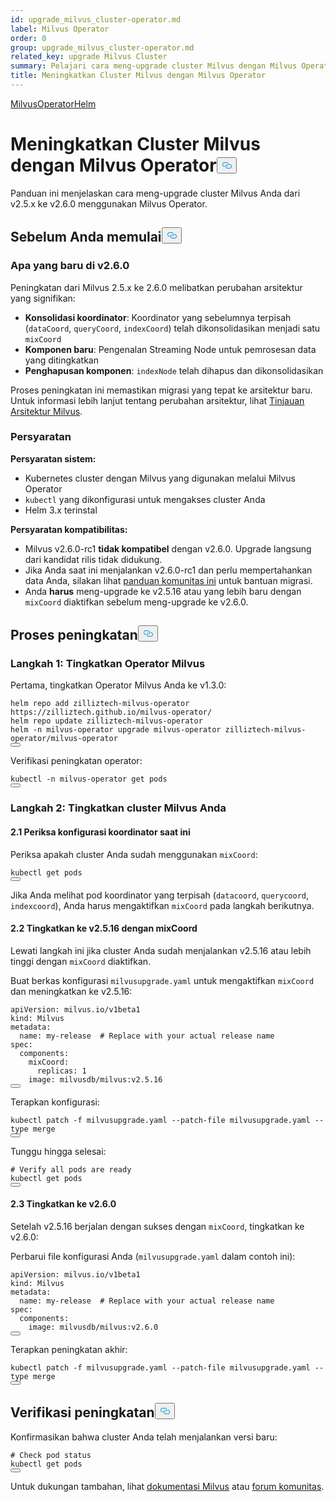 ```yaml
---
id: upgrade_milvus_cluster-operator.md
label: Milvus Operator
order: 0
group: upgrade_milvus_cluster-operator.md
related_key: upgrade Milvus Cluster
summary: Pelajari cara meng-upgrade cluster Milvus dengan Milvus Operator.
title: Meningkatkan Cluster Milvus dengan Milvus Operator
---
```

<div class="tab-wrapper"><a href="/docs/id/upgrade_milvus_cluster-operator.md" class='active '>Milvus</a><a href="/docs/id/upgrade_milvus_cluster-helm.md" class=''>OperatorHelm</a></div>
<h1 id="Upgrade-Milvus-Cluster-with-Milvus-Operator" class="common-anchor-header">Meningkatkan Cluster Milvus dengan Milvus Operator<button data-href="#Upgrade-Milvus-Cluster-with-Milvus-Operator" class="anchor-icon" translate="no">
      <svg translate="no"
        aria-hidden="true"
        focusable="false"
        height="20"
        version="1.1"
        viewBox="0 0 16 16"
        width="16"
      >
        <path
          fill="#0092E4"
          fill-rule="evenodd"
          d="M4 9h1v1H4c-1.5 0-3-1.69-3-3.5S2.55 3 4 3h4c1.45 0 3 1.69 3 3.5 0 1.41-.91 2.72-2 3.25V8.59c.58-.45 1-1.27 1-2.09C10 5.22 8.98 4 8 4H4c-.98 0-2 1.22-2 2.5S3 9 4 9zm9-3h-1v1h1c1 0 2 1.22 2 2.5S13.98 12 13 12H9c-.98 0-2-1.22-2-2.5 0-.83.42-1.64 1-2.09V6.25c-1.09.53-2 1.84-2 3.25C6 11.31 7.55 13 9 13h4c1.45 0 3-1.69 3-3.5S14.5 6 13 6z"
        ></path>
      </svg>
    </button></h1><p>Panduan ini menjelaskan cara meng-upgrade cluster Milvus Anda dari v2.5.x ke v2.6.0 menggunakan Milvus Operator.</p>
<h2 id="Before-you-start" class="common-anchor-header">Sebelum Anda memulai<button data-href="#Before-you-start" class="anchor-icon" translate="no">
      <svg translate="no"
        aria-hidden="true"
        focusable="false"
        height="20"
        version="1.1"
        viewBox="0 0 16 16"
        width="16"
      >
        <path
          fill="#0092E4"
          fill-rule="evenodd"
          d="M4 9h1v1H4c-1.5 0-3-1.69-3-3.5S2.55 3 4 3h4c1.45 0 3 1.69 3 3.5 0 1.41-.91 2.72-2 3.25V8.59c.58-.45 1-1.27 1-2.09C10 5.22 8.98 4 8 4H4c-.98 0-2 1.22-2 2.5S3 9 4 9zm9-3h-1v1h1c1 0 2 1.22 2 2.5S13.98 12 13 12H9c-.98 0-2-1.22-2-2.5 0-.83.42-1.64 1-2.09V6.25c-1.09.53-2 1.84-2 3.25C6 11.31 7.55 13 9 13h4c1.45 0 3-1.69 3-3.5S14.5 6 13 6z"
        ></path>
      </svg>
    </button></h2><h3 id="Whats-new-in-v260" class="common-anchor-header">Apa yang baru di v2.6.0</h3><p>Peningkatan dari Milvus 2.5.x ke 2.6.0 melibatkan perubahan arsitektur yang signifikan:</p>
<ul>
<li><strong>Konsolidasi koordinator</strong>: Koordinator yang sebelumnya terpisah (<code translate="no">dataCoord</code>, <code translate="no">queryCoord</code>, <code translate="no">indexCoord</code>) telah dikonsolidasikan menjadi satu <code translate="no">mixCoord</code></li>
<li><strong>Komponen baru</strong>: Pengenalan Streaming Node untuk pemrosesan data yang ditingkatkan</li>
<li><strong>Penghapusan komponen</strong>: <code translate="no">indexNode</code> telah dihapus dan dikonsolidasikan</li>
</ul>
<p>Proses peningkatan ini memastikan migrasi yang tepat ke arsitektur baru. Untuk informasi lebih lanjut tentang perubahan arsitektur, lihat <a href="/docs/id/architecture_overview.md">Tinjauan Arsitektur Milvus</a>.</p>
<h3 id="Requirements" class="common-anchor-header">Persyaratan</h3><p><strong>Persyaratan sistem:</strong></p>
<ul>
<li>Kubernetes cluster dengan Milvus yang digunakan melalui Milvus Operator</li>
<li><code translate="no">kubectl</code> yang dikonfigurasi untuk mengakses cluster Anda</li>
<li>Helm 3.x terinstal</li>
</ul>
<p><strong>Persyaratan kompatibilitas:</strong></p>
<ul>
<li>Milvus v2.6.0-rc1 <strong>tidak kompatibel</strong> dengan v2.6.0. Upgrade langsung dari kandidat rilis tidak didukung.</li>
<li>Jika Anda saat ini menjalankan v2.6.0-rc1 dan perlu mempertahankan data Anda, silakan lihat <a href="https://github.com/milvus-io/milvus/issues/43538#issuecomment-3112808997">panduan komunitas ini</a> untuk bantuan migrasi.</li>
<li>Anda <strong>harus</strong> meng-upgrade ke v2.5.16 atau yang lebih baru dengan <code translate="no">mixCoord</code> diaktifkan sebelum meng-upgrade ke v2.6.0.</li>
</ul>
<h2 id="Upgrade-process" class="common-anchor-header">Proses peningkatan<button data-href="#Upgrade-process" class="anchor-icon" translate="no">
      <svg translate="no"
        aria-hidden="true"
        focusable="false"
        height="20"
        version="1.1"
        viewBox="0 0 16 16"
        width="16"
      >
        <path
          fill="#0092E4"
          fill-rule="evenodd"
          d="M4 9h1v1H4c-1.5 0-3-1.69-3-3.5S2.55 3 4 3h4c1.45 0 3 1.69 3 3.5 0 1.41-.91 2.72-2 3.25V8.59c.58-.45 1-1.27 1-2.09C10 5.22 8.98 4 8 4H4c-.98 0-2 1.22-2 2.5S3 9 4 9zm9-3h-1v1h1c1 0 2 1.22 2 2.5S13.98 12 13 12H9c-.98 0-2-1.22-2-2.5 0-.83.42-1.64 1-2.09V6.25c-1.09.53-2 1.84-2 3.25C6 11.31 7.55 13 9 13h4c1.45 0 3-1.69 3-3.5S14.5 6 13 6z"
        ></path>
      </svg>
    </button></h2><h3 id="Step-1-Upgrade-Milvus-Operator" class="common-anchor-header">Langkah 1: Tingkatkan Operator Milvus</h3><p>Pertama, tingkatkan Operator Milvus Anda ke v1.3.0:</p>
<pre><code translate="no" class="language-bash">helm repo add zilliztech-milvus-operator https://zilliztech.github.io/milvus-operator/
helm repo update zilliztech-milvus-operator
helm -n milvus-operator upgrade milvus-operator zilliztech-milvus-operator/milvus-operator
<button class="copy-code-btn"></button></code></pre>
<p>Verifikasi peningkatan operator:</p>
<pre><code translate="no" class="language-bash">kubectl -n milvus-operator get pods
<button class="copy-code-btn"></button></code></pre>
<h3 id="Step-2-Upgrade-your-Milvus-cluster" class="common-anchor-header">Langkah 2: Tingkatkan cluster Milvus Anda</h3><h4 id="21-Check-current-coordinator-configuration" class="common-anchor-header">2.1 Periksa konfigurasi koordinator saat ini</h4><p>Periksa apakah cluster Anda sudah menggunakan <code translate="no">mixCoord</code>:</p>
<pre><code translate="no" class="language-bash">kubectl get pods
<button class="copy-code-btn"></button></code></pre>
<p>Jika Anda melihat pod koordinator yang terpisah (<code translate="no">datacoord</code>, <code translate="no">querycoord</code>, <code translate="no">indexcoord</code>), Anda harus mengaktifkan <code translate="no">mixCoord</code> pada langkah berikutnya.</p>
<h4 id="22-Upgrade-to-v2516-with-mixCoord" class="common-anchor-header">2.2 Tingkatkan ke v2.5.16 dengan mixCoord</h4><div class="alert-note">
<p>Lewati langkah ini jika cluster Anda sudah menjalankan v2.5.16 atau lebih tinggi dengan <code translate="no">mixCoord</code> diaktifkan.</p>
</div>
<p>Buat berkas konfigurasi <code translate="no">milvusupgrade.yaml</code> untuk mengaktifkan <code translate="no">mixCoord</code> dan meningkatkan ke v2.5.16:</p>
<pre><code translate="no" class="language-yaml"><span class="hljs-attr">apiVersion:</span> <span class="hljs-string">milvus.io/v1beta1</span>
<span class="hljs-attr">kind:</span> <span class="hljs-string">Milvus</span>
<span class="hljs-attr">metadata:</span>
  <span class="hljs-attr">name:</span> <span class="hljs-string">my-release</span>  <span class="hljs-comment"># Replace with your actual release name</span>
<span class="hljs-attr">spec:</span>
  <span class="hljs-attr">components:</span>
    <span class="hljs-attr">mixCoord:</span>
      <span class="hljs-attr">replicas:</span> <span class="hljs-number">1</span>
    <span class="hljs-attr">image:</span> <span class="hljs-string">milvusdb/milvus:v2.5.16</span>
<button class="copy-code-btn"></button></code></pre>
<p>Terapkan konfigurasi:</p>
<pre><code translate="no" class="language-bash">kubectl patch -f milvusupgrade.yaml --patch-file milvusupgrade.yaml --<span class="hljs-built_in">type</span> merge
<button class="copy-code-btn"></button></code></pre>
<p>Tunggu hingga selesai:</p>
<pre><code translate="no" class="language-bash"><span class="hljs-comment"># Verify all pods are ready</span>
kubectl get pods
<button class="copy-code-btn"></button></code></pre>
<h4 id="23-Upgrade-to-v260" class="common-anchor-header">2.3 Tingkatkan ke v2.6.0</h4><p>Setelah v2.5.16 berjalan dengan sukses dengan <code translate="no">mixCoord</code>, tingkatkan ke v2.6.0:</p>
<p>Perbarui file konfigurasi Anda (<code translate="no">milvusupgrade.yaml</code> dalam contoh ini):</p>
<pre><code translate="no" class="language-yaml"><span class="hljs-attr">apiVersion:</span> <span class="hljs-string">milvus.io/v1beta1</span>
<span class="hljs-attr">kind:</span> <span class="hljs-string">Milvus</span>
<span class="hljs-attr">metadata:</span>
  <span class="hljs-attr">name:</span> <span class="hljs-string">my-release</span>  <span class="hljs-comment"># Replace with your actual release name</span>
<span class="hljs-attr">spec:</span>
  <span class="hljs-attr">components:</span>
    <span class="hljs-attr">image:</span> <span class="hljs-string">milvusdb/milvus:v2.6.0</span>
<button class="copy-code-btn"></button></code></pre>
<p>Terapkan peningkatan akhir:</p>
<pre><code translate="no" class="language-bash">kubectl patch -f milvusupgrade.yaml --patch-file milvusupgrade.yaml --<span class="hljs-built_in">type</span> merge
<button class="copy-code-btn"></button></code></pre>
<h2 id="Verify-the-upgrade" class="common-anchor-header">Verifikasi peningkatan<button data-href="#Verify-the-upgrade" class="anchor-icon" translate="no">
      <svg translate="no"
        aria-hidden="true"
        focusable="false"
        height="20"
        version="1.1"
        viewBox="0 0 16 16"
        width="16"
      >
        <path
          fill="#0092E4"
          fill-rule="evenodd"
          d="M4 9h1v1H4c-1.5 0-3-1.69-3-3.5S2.55 3 4 3h4c1.45 0 3 1.69 3 3.5 0 1.41-.91 2.72-2 3.25V8.59c.58-.45 1-1.27 1-2.09C10 5.22 8.98 4 8 4H4c-.98 0-2 1.22-2 2.5S3 9 4 9zm9-3h-1v1h1c1 0 2 1.22 2 2.5S13.98 12 13 12H9c-.98 0-2-1.22-2-2.5 0-.83.42-1.64 1-2.09V6.25c-1.09.53-2 1.84-2 3.25C6 11.31 7.55 13 9 13h4c1.45 0 3-1.69 3-3.5S14.5 6 13 6z"
        ></path>
      </svg>
    </button></h2><p>Konfirmasikan bahwa cluster Anda telah menjalankan versi baru:</p>
<pre><code translate="no" class="language-bash"><span class="hljs-comment"># Check pod status</span>
kubectl get pods
<button class="copy-code-btn"></button></code></pre>
<p>Untuk dukungan tambahan, lihat <a href="https://milvus.io/docs">dokumentasi Milvus</a> atau <a href="https://github.com/milvus-io/milvus/discussions">forum komunitas</a>.</p>
